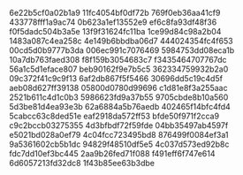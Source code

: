 6e22b5cf0a02b1a9
11fc4054bf0df72b
769f0eb36aa41cf9
433778fff1a9ac74
0b623a1ef13552e9
ef6c8fa93df48f36
f0f5dadc504b3a5e
13f9f31624fc11ba
1ce99d84c98a2b04
1483a087c4ea258c
4e149b6bbdba06d7
444024354fc4f653
00cd5d0b9777b3da
006ec991c7076469
5984753dd08eca1b
10a7db763faed308
f8f159b3054683c7
f3435464707767dc
56a1c5d1eface807
beb90162f9e7b5c5
362334759932b2a0
09c372f41c9c9f13
6af2db867f5f5466
30696dd5c19c4d5f
aeb08d627ff39138
05800d0780d99696
c1d81e8f3a255aac
2521b611c4d1c0b3
5986623fd9a37b55
9705cbde8b10a560
5d3be81d4ea93e3b
62a6884a5b76aedb
402465f14bfc4fd4
5cabcc63c8ded51e
eaf2918da572ff53
bfde50f971f2cca9
c9c2bccb03275355
4d3bfbdf72f59fde
04bb35497ab4597f
e5021bd028a0ef79
4c04fcc723495bd8
876499f0084ef3a1
9a5361602cb5b1dc
94829f48510df5e5
4c037d573ed92b8c
fdc7dd10ef3bc445
2aa9b26fed71f088
f491eff6f747e614
6d6057213fd32dc8
1f43b85ee63b3dbe
